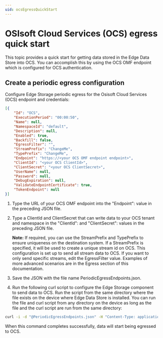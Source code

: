 ```yaml
---
uid: ocsEgressQuickStart
---
```


# OSIsoft Cloud Services (OCS) egress quick start

This topic provides a quick start for getting data stored in the Edge Data Store into OCS. You can accomplish this by using the OCS OMF endpoint which is configured for OCS authentication.

## Create a periodic egress configuration

Configure Edge Storage periodic egress for the Osisoft Cloud Services (OCS) endpoint and credentials:

```json
[{
    "Id": "OCS",
    "ExecutionPeriod": "00:00:50",
    "Name": null,
    "NamespaceId": "default",
    "Description": null,
    "Enabled": true,
    "Backfill": false,
    "EgressFilter": "",
    "StreamPrefix": "ChangeMe",
    "TypePrefix": "ChangeMe",
    "Endpoint": "https://<your OCS OMF endpoint endpoint>",
    "ClientId": "<your OCS ClientId>",
    "ClientSecret": "<your OCS ClientSecret>",
    "UserName": null,
    "Password": null,
    "DebugExpiration": null,
    "ValidateEndpointCertificate": true,
    "TokenEndpoint": null
}]
```

1. Type the URL of your OCS OMF endpoint into the "Endpoint": value in the preceding JSON file.
2. Type a ClientId and ClientSecret that can write data to your OCS tenant and namespace in the "ClientId": and "ClientSecret": values in the preceding JSON file.

    **Note:** If required, you can use the StreamPrefix and TypePrefix to ensure uniqueness on the destination system. If a StreamPrefix is specified, it will be used to create a unique stream id on OCS. This configuration is set up to send all stream data to OCS. If you want to only send specific streams, edit the EgressFilter value. Examples of more advanced scenarios are in the Egress section of this documentation.

3. Save the JSON with the file name PeriodicEgressEndpoints.json.
4. Run the following curl script to configure the Edge Storage component to send data to OCS. Run the script from the same directory where the file exists on the device where Edge Data Store is installed. You can run the file and curl script from any directory on the device as long as the file and the curl script are run from the same directory:

```bash
curl -i -d "@PeriodicEgressEndpoints.json" -H "Content-Type: application/json" -X PUT http://localhost:5590/api/v1/configuration/storage/PeriodicEgressEndpoints/
```

When this command completes successfully, data will start being egressed to OCS.
